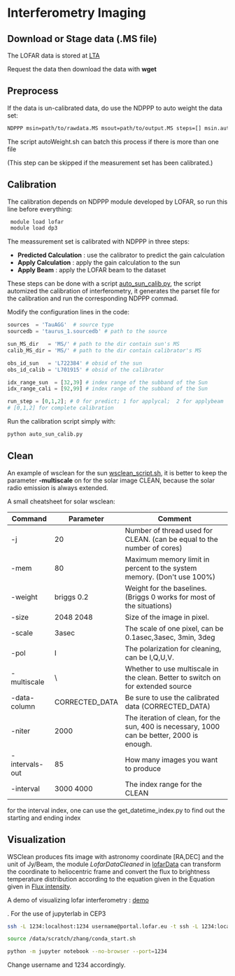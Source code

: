# Interferometry Imaging

## Download or Stage data (.MS file)

The LOFAR data is stored at [LTA](https://lta.lofar.eu/Lofar)

Request the data then download the data with **wget**

## Preprocess

If the data is un-calibrated data, do use the NDPPP to auto weight the data set:

```bash
NDPPP msin=path/to/rawdata.MS msout=path/to/output.MS steps=[] msin.autoweight=true
```

The script autoWeight.sh can batch this process if there is more than one file

(This step can be skipped if the measurement set has been calibrated.)

## Calibration

The calibration depends on NDPPP module developed by LOFAR, so run this line before everything:

```bash
 module load lofar
 module load dp3
```

The meassurement set is calibrated with NDPPP in three steps:

- **Predicted Calculation** : use the calibrator to predict the gain calculation
- **Apply Calculation** : apply the gain calculation to the sun
- **Apply Beam** : apply the LOFAR beam to the dataset

These steps can be done with a script [auto_sun_calib.py](../pro/script/auto_sun_calib.py), the script automized the calibration of interferometry, it generates the parset file for the calibration and run the corresponding NDPPP commad.

Modify the configuration lines in the code:

```python
sources  = 'TauAGG'  # source type
sourcedb = 'taurus_1.sourcedb' # path to the source

sun_MS_dir   = 'MS/' # path to the dir contain sun's MS 
calib_MS_dir = 'MS/' # path to the dir contain calibrator's MS

obs_id_sun   = 'L722384' # obsid of the sun
obs_id_calib = 'L701915' # obsid of the calibrator

idx_range_sun  = [32,39] # index range of the subband of the Sun
idx_range_cali = [92,99] # index range of the subband of the Sun

run_step = [0,1,2]; # 0 for predict; 1 for applycal;  2 for applybeam
# [0,1,2] for complete calibration
```

Run the calibration script simply  with:

```bash
python auto_sun_calib.py
```

## Clean

An example of wsclean for the sun [wsclean_script.sh](../pro/src/wsclean_script.sh), it is better to keep the parameter **-multiscale** on for the solar image CLEAN, because the solar radio emission is always extended.

A small cheatsheet for solar wsclean:

| Command        | Parameter      | Comment                                                                                      |
|----------------|----------------|----------------------------------------------------------------------------------------------|
| -j             | 20             | Number of thread used for CLEAN.  (can be equal to the number of cores)                      |
| -mem           | 80             | Maximum memory limit in percent to  the system memory. (Don't use 100%)                      |
| -weight        | briggs 0.2     | Weight for the baselines. (Briggs 0  works for most of the situations)                       |
| -size          | 2048 2048      | Size of the image in pixel.                                                                  |
| -scale         | 3asec          | The scale of one pixel, can be  0.1asec,3asec, 3min, 3deg                                    |
| -pol           | I              | The polarization for cleaning,  can be I,Q,U,V.                                              |
| -multiscale    | \              | Whether to use multiscale in the  clean. Better to switch on for  extended source            |
| -data-column   | CORRECTED\_DATA | Be sure to use the calibrated data  (CORRECTED\_DATA)                                       |
| -niter         | 2000           | The iteration of clean, for the sun,  400 is necessary, 1000 can be better,  2000 is enough. |
| -intervals-out | 85             | How many images you want to produce                                                          |
| -interval      | 3000 4000      | The index range for the CLEAN                                                                |

for the interval index, one can use the get\_datetime\_index.py to find out the starting and ending index

## Visualization

WSClean produces fits image with astronomy coordinate \[RA,DEC\] and the unit of Jy/Beam, the module *LofarDataCleaned* in [lofarData](../pro/src/lofarSun/lofarData.py) can transform the coordinate to heliocentric frame and convert the flux to brightness temperature distribution according to the equation given in the Equation given in [Flux intensity](https://science.nrao.edu/facilities/vla/proposing/TBconv).

A demo of visualizing lofar interferometry : [demo](../demo/demo_lofarmap.ipynb)

.
For the use of jupyterlab in CEP3

```bash
ssh -L 1234:localhost:1234 username@portal.lofar.eu -t ssh -L 1234:localhost:1234 username@lhd001 -t ssh -L 1234:localhost:1234 username@lof001

source /data/scratch/zhang/conda_start.sh

python -m jupyter notebook --no-browser --port=1234
```

Change username and 1234 accordingly.
